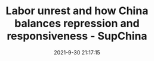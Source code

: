 ---
"title": "Labor unrest and how China balances repression and responsiveness - SupChina"
"date": "2021-9-30 21:17:15"
"feed_name": "GOOGLENEWSINDUSTRIAL"
"feed_website": "https://news.google.com/search?q=industrial%2Bincident&hl=en-US&gl=US&ceid=US:en"
"feed_rss": "https://news.google.com/rss/search?q=industrial%2Bincident&hl=en-US&gl=US&ceid=US:en"
"link": "https://supchina.com/2021/09/30/labor-unrest-and-how-china-balances-repression-and-responsiveness/"
"source": "{'href': 'https://supchina.com', 'title': 'SupChina'}"
"file": "_posts/2021-1-1-d1813029f51000f73fb7fe32abe4e323f92b717a.md"
"accident": "0"
"drilling": "0"
"dead": "0"
"injured": "0"
"arrested": "0"
"where": "unknown site"
"causes": "unknown"
"place": "unknown place"
---
